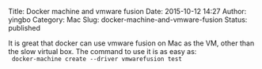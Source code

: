 Title: Docker machine and vmware fusion
Date: 2015-10-12 14:27
Author: yingbo
Category: Mac
Slug: docker-machine-and-vmware-fusion
Status: published

It is great that docker can use vmware fusion on Mac as the VM, other than the slow virtual box. The command to use it is as easy as:  
` docker-machine create --driver vmwarefusion test`
